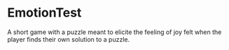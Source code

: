 # EmotionTest
 A short game with a puzzle meant to elicite the feeling of joy felt when the player finds their own solution to a puzzle.
